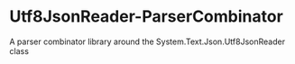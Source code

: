# Utf8JsonReader-ParserCombinator
A parser combinator library around the System.Text.Json.Utf8JsonReader class

